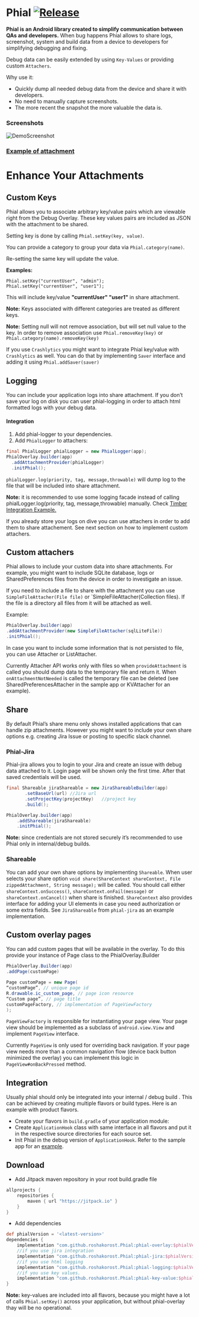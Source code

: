 # Phial [![Release](https://jitpack.io/v/roshakorost/Phial.svg)](https://jitpack.io/#roshakorost/Phial)

**Phial is an Android library created to simplify communication between QAs and developers.** When bug happens Phial allows to share logs, screenshot, system and build data from a device to developers for simplifying debugging and fixing.

Debug data can be easily extended by using `Key-Values` or providing custom `Attachers`.

Why use it: 
- Quickly dump all needed debug data from the device and share it with developers.
- No need to manually capture screenshots.
- The more recent the snapshot the more valuable the data is.

### Screenshots

![DemoScreenshot][1]

### [Example of attachment][2]

# Enhance Your Attachments
## Custom Keys
Phial allows you to associate arbitrary key/value pairs which are viewable right from the Debug Overlay. These key values pairs are included as JSON with the attachment to be shared.

Setting key is done by calling `Phial.setKey(key, value)`. 

You can provide a category to group your data via  `Phial.category(name)`.

Re-setting the same key will update the value. 

**Examples:**
```
Phial.setKey("currentUser", "admin");
Phial.setKey("currentUser", "user1");
```
This will include key/value **"currentUser" "user1"** in share attachment.

**Note:** Keys associated with different categories are treated as different keys.

**Note:** Setting null will not remove association, but will set null value to the key. In order to remove association use `Phial.removeKey(key)` or `Phial.category(name).removeKey(key)`

If you use `Crashlytics` you might want to integrate Phial key/value with `Crashlytics` as well.
You can do that by implementing `Saver` interface and adding it using `Phial.addSaver(saver)`


## Logging
You can include your application logs into share attachment. If you don’t save your log on disk you can user phial-logging in order to attach html formatted logs with your debug data.

#### Integration
1. Add phial-logger to your dependencies.
2. Add `PhialLogger` to attachers:
```java
final PhialLogger phialLogger = new PhialLogger(app);
PhialOverlay.builder(app)
  .addAttachmentProvider(phialLogger)
  .initPhial();
```
`phialLogger.log(priority, tag, message,throwable)` will dump log to the file that will be included into share attachment.

**Note:** it is recommended to use some logging facade instead of calling phialLogger.log(priority, tag, message,throwable) manually. Check [Timber Integration Example.][3]

If you already store your logs on dive you can use attachers in order to add them to share attachement. See next section on how to implement custom attachers.


## Custom attachers

Phial allows to include your custom data into share attachments. For example,  you might want to include SQLite database, logs or SharedPreferences files  from the device in order to investigate an issue.

If you need to include a file to share with the attachment you can use `SimpleFileAttacher(File file)` or `SimpleFileAttacher(Collection<File> files).
If the file is a directory all files from it will be attached as well.

Example:
```java
PhialOverlay.builder(app)
.addAttachmentProvider(new SimpleFileAttacher(sqlLiteFile))
.initPhial();
```
In case you want to include some information that is not persisted to file, you can use 
Attacher or ListAttacher.

Currently Attacher API works only with files so when `provideAttachment` is called you should dump data to the temporary file and return it. When `onAttachmentNotNeeded` is called the temporary file can be deleted (see SharedPreferencesAttacher in the sample app or KVAttacher for an example).

## Share
By default Phial’s share menu only shows installed applications that can handle zip attachments. However you might want to include your own share options e.g. creating Jira Issue or posting to specific slack channel.

### Phial-Jira
Phial-jira allows you to login to your Jira and create an issue with debug data attached to it.
Login page will be shown only the first time. After that saved credentials will be used.
```java
final Shareable jiraShareable = new JiraShareableBuilder(app)
       .setBaseUrl(url) //Jira url
       .setProjectKey(projectKey)	//project key
       .build();

PhialOverlay.builder(app)
	.addShareable(jiraShareable)
	.initPhial();

```
**Note:** since credentials are not stored securely  it’s recommended to use Phial only in internal/debug builds.

### Shareable
You can add your own share options by implementing `Shareable`.
When user selects your share option `void share(ShareContext shareContext, File zippedAttachment, String message);` will be called.
You should call either `shareContext.onSuccess()`, `shareContext.onFail(message)` or `shareContext.onCancel()` when share is finished.
`ShareContext` also provides interface for adding your UI elements in case you need authorization or some extra fields. See `JiraShareable` from `phial-jira` as an example implementation.

## Custom overlay pages
You can add custom pages that will be available in the overlay.
To do this provide your instance of Page class to the PhialOverlay.Builder

```java
PhialOverlay.Builder(app)
.addPage(customPage)
```
```java
Page customPage = new Page(
“customPage”, // unique page id
R.drawable.ic_custom_page, // page icon resource
“Custom page”, // page title
customPageFactory, // implementation of PageViewFactory 
);
```

`PageViewFactory` is responsible for instantiating your page view.
Your page view should be implemented as a subclass of `android.view.View` and implement `PageView` interface.

Currently `PageView` is only used for overriding back navigation.
If your page view needs more than a common navigation flow (device back button minimized the overlay) you can implement this logic in `PageView#onBackPressed` method.

## Integration
Usually phial should only be integrated into your internal / debug build .
This can be achieved by creating multiple flavors or build types.
Here is an example with product flavors.
* Create your flavors in `build.gradle` of your application module:
* Create `ApplicationHook` class with same interface in all flavors and put it in the respective source directories for each source set.
* Init Phial in the debug version of `ApplicationHook`. Refer to the sample app for an [example][3].

## Download
* Add Jitpack maven repository in your root build.gradle file
```groovy
allprojects {
	repositories {
        maven { url "https://jitpack.io" }
    }
}

```
* Add dependencies
```groovy
def phialVersion = '<latest-version>'
dependencies {
    implementation "com.github.roshakorost.Phial:phial-overlay:$phialVersion"
    //if you use jira integration
    implementation "com.github.roshakorost.Phial:phial-jira:$phialVersion"
    //if you use html logging 
    implementation "com.github.roshakorost.Phial:phial-logging:$phialVersion"
    //if you use key values.
    implementation "com.github.roshakorost.Phial:phial-key-value:$phialVersion"
}
```

**Note:** key-values are included into all flavors, because you might have a lot of calls `Phial.setKey()` across your application, but without phial-overlay thay will be no operational.

[1]:https://raw.githubusercontent.com/roshakorost/Phial/develop/art/screenshot_demo.gif
[2]:art/data_M11D01_H15_58_53/
[3]:sample/src/qa/java/com/mindcoders/phial/sample/ApplicationHook.java

